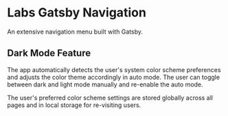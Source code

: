 # Labs Gatsby Navigation

An extensive navigation menu built with Gatsby.

## Dark Mode Feature

The app automatically detects the user's system color scheme preferences and adjusts the color theme accordingly in auto mode. The user can toggle between dark and light mode manually and re-enable the auto mode.

The user's preferred color scheme settings are stored globally across all pages and in local storage for re-visiting users.

